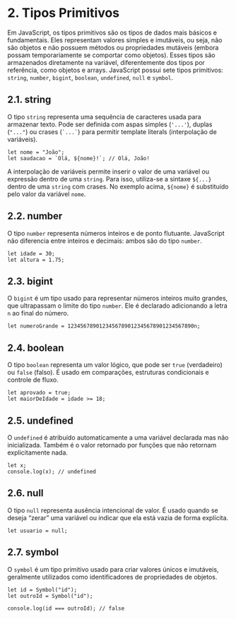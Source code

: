 # 2. Tipos Primitivos

Em JavaScript, os tipos primitivos são os tipos de dados mais básicos e fundamentais. Eles representam valores simples e imutáveis, ou seja, não são objetos e não possuem métodos ou propriedades mutáveis (embora possam temporariamente se comportar como objetos). Esses tipos são armazenados diretamente na variável, diferentemente dos tipos por referência, como objetos e arrays. JavaScript possui sete tipos primitivos: `string`, `number`, `bigint`, `boolean`, `undefined`, `null` e `symbol`.

## 2.1. string

O tipo `string` representa uma sequência de caracteres usada para armazenar texto. Pode ser definida com aspas simples (`'...'`), duplas (`"..."`) ou crases (<code>&#96;...&#96;</code>) para permitir template literals (interpolação de variáveis).

```
let nome = "João";
let saudacao = `Olá, ${nome}!`; // Olá, João!
```

A interpolação de variáveis permite inserir o valor de uma variável ou expressão dentro de uma `string`. Para isso, utiliza-se a sintaxe `${...}` dentro de uma `string` com crases. No exemplo acima, `${nome}` é substituído pelo valor da variável `nome`.

## 2.2. number

O tipo `number` representa números inteiros e de ponto flutuante. JavaScript não diferencia entre inteiros e decimais: ambos são do tipo `number`.

```
let idade = 30;
let altura = 1.75;
```

## 2.3. bigint

O `bigint` é um tipo usado para representar números inteiros muito grandes, que ultrapassam o limite do tipo `number`. Ele é declarado adicionando a letra `n` ao final do número.

```
let numeroGrande = 1234567890123456789012345678901234567890n;
```

## 2.4. boolean

O tipo `boolean` representa um valor lógico, que pode ser `true` (verdadeiro) ou `false` (falso). É usado em comparações, estruturas condicionais e controle de fluxo.

```
let aprovado = true;
let maiorDeIdade = idade >= 18;
```

## 2.5. undefined

O `undefined` é atribuído automaticamente a uma variável declarada mas não inicializada. Também é o valor retornado por funções que não retornam explicitamente nada.

```
let x;
console.log(x); // undefined
```

## 2.6. null

O tipo `null` representa ausência intencional de valor. É usado quando se deseja “zerar” uma variável ou indicar que ela está vazia de forma explícita.

```
let usuario = null;
```

## 2.7. symbol

O `symbol` é um tipo primitivo usado para criar valores únicos e imutáveis, geralmente utilizados como identificadores de propriedades de objetos.

```
let id = Symbol("id");
let outroId = Symbol("id");

console.log(id === outroId); // false
```